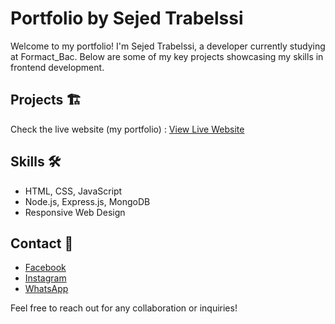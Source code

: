 # Portfolio by Sejed Trabelssi

Welcome to my portfolio! I'm Sejed Trabelssi, a developer currently studying at Formact_Bac. Below are some of my key projects showcasing my skills in frontend development.

## Projects 🏗️
Check the live website (my portfolio) : [View Live Website](https://lpminstemclub.pages.dev/)

## Skills 🛠️

- HTML, CSS, JavaScript
- Node.js, Express.js, MongoDB
- Responsive Web Design

## Contact 📱

- [Facebook](https://www.facebook.com/TSSEJED/)
- [Instagram](https://www.instagram.com/http.sejed.official/)
- [WhatsApp](https://wa.me/21694155000)

Feel free to reach out for any collaboration or inquiries!
